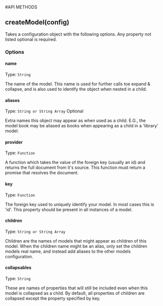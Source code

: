 #API METHODS

## createModel(config)

Takes a configuration object with the following options. Any property not listed optional is required.

### Options

#### name
Type: `String`

The name of the model. This name is used for further calls toe expand & collapse, and is also used to identify the object when nested in a child.

#### aliases
Type: `String or String Array`
Optional

Extra names this object may appear as when used as a child. E.G., the model book may be aliased as books when appearing as a child in a 'library' model.

#### provider
Type: `Function`

A function which takes the value of the foreign key (usually an id) and returns the full document from it's source. This function must return a promise that resolves the document.

#### key
Type: `Function`

The foreign key used to uniquely identify your model. In most cases this is 'id'. This property should be present in all instances of a model.

#### children
Type: `String or String Array`

Children are the names of models that might appear as children of this model. When the children name might be an alias, only set the children models real name, and instead add aliases to the other models configuration.

#### collapsables
Type: `String`

These are names of properties that will still be included even when this model is collapsed as a child. By default, all properties of children are collapsed except the property specified by key.

